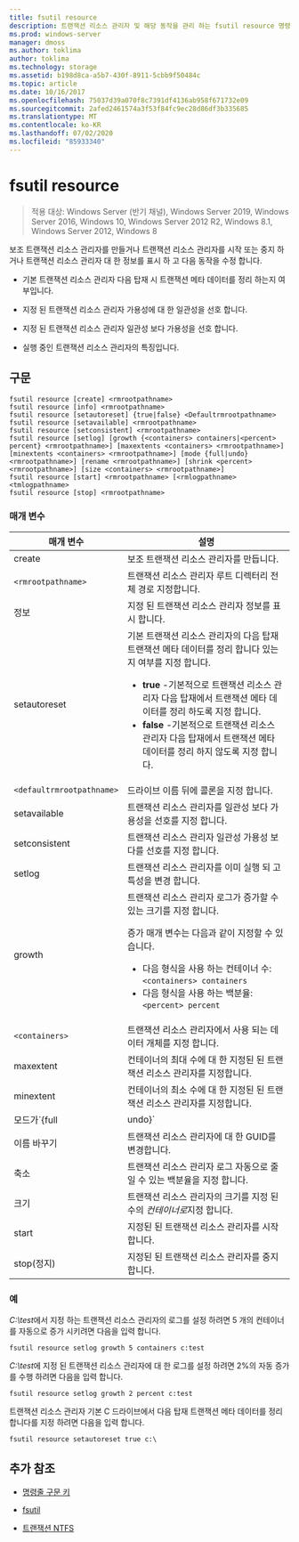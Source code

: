 ```yaml
---
title: fsutil resource
description: 트랜잭션 리소스 관리자 및 해당 동작을 관리 하는 fsutil resource 명령에 대 한 참조 문서입니다.
ms.prod: windows-server
manager: dmoss
ms.author: toklima
author: toklima
ms.technology: storage
ms.assetid: b198d8ca-a5b7-430f-8911-5cbb9f50484c
ms.topic: article
ms.date: 10/16/2017
ms.openlocfilehash: 75037d39a070f8c7391df4136ab958f671732e09
ms.sourcegitcommit: 2afed2461574a3f53f84fc9ec28d86df3b335685
ms.translationtype: MT
ms.contentlocale: ko-KR
ms.lasthandoff: 07/02/2020
ms.locfileid: "85933340"
---
```

# <a name="fsutil-resource"></a>fsutil resource

> 적용 대상: Windows Server (반기 채널), Windows Server 2019, Windows Server 2016, Windows 10, Windows Server 2012 R2, Windows 8.1, Windows Server 2012, Windows 8

보조 트랜잭션 리소스 관리자를 만들거나 트랜잭션 리소스 관리자를 시작 또는 중지 하거나 트랜잭션 리소스 관리자 대 한 정보를 표시 하 고 다음 동작을 수정 합니다.

- 기본 트랜잭션 리소스 관리자 다음 탑재 시 트랜잭션 메타 데이터를 정리 하는지 여부입니다.

- 지정 된 트랜잭션 리소스 관리자 가용성에 대 한 일관성을 선호 합니다.

- 지정 된 트랜잭션 리소스 관리자 일관성 보다 가용성을 선호 합니다.

- 실행 중인 트랜잭션 리소스 관리자의 특징입니다.

## <a name="syntax"></a>구문

```
fsutil resource [create] <rmrootpathname>
fsutil resource [info] <rmrootpathname>
fsutil resource [setautoreset] {true|false} <Defaultrmrootpathname>
fsutil resource [setavailable] <rmrootpathname>
fsutil resource [setconsistent] <rmrootpathname>
fsutil resource [setlog] [growth {<containers> containers|<percent> percent} <rmrootpathname>] [maxextents <containers> <rmrootpathname>] [minextents <containers> <rmrootpathname>] [mode {full|undo} <rmrootpathname>] [rename <rmrootpathname>] [shrink <percent> <rmrootpathname>] [size <containers> <rmrootpathname>]
fsutil resource [start] <rmrootpathname> [<rmlogpathname> <tmlogpathname>
fsutil resource [stop] <rmrootpathname>
```

### <a name="parameters"></a>매개 변수

| 매개 변수 | 설명 |
| --------- | ----------- |
| create | 보조 트랜잭션 리소스 관리자를 만듭니다. |
| `<rmrootpathname>` | 트랜잭션 리소스 관리자 루트 디렉터리 전체 경로 지정합니다. |
| 정보 | 지정 된 트랜잭션 리소스 관리자 정보를 표시 합니다. |
| setautoreset | 기본 트랜잭션 리소스 관리자의 다음 탑재 트랜잭션 메타 데이터를 정리 합니다 있는지 여부를 지정 합니다.<ul><li>**true** -기본적으로 트랜잭션 리소스 관리자 다음 탑재에서 트랜잭션 메타 데이터를 정리 하도록 지정 합니다.</li><li>**false** -기본적으로 트랜잭션 리소스 관리자 다음 탑재에서 트랜잭션 메타 데이터를 정리 하지 않도록 지정 합니다. |
| `<defaultrmrootpathname>` | 드라이브 이름 뒤에 콜론을 지정 합니다. |
| setavailable | 트랜잭션 리소스 관리자를 일관성 보다 가용성을 선호를 지정 합니다. |
| setconsistent | 트랜잭션 리소스 관리자 일관성 가용성 보다를 선호를 지정 합니다. |
| setlog | 트랜잭션 리소스 관리자를 이미 실행 되 고 특성을 변경 합니다. |
| growth | 트랜잭션 리소스 관리자 로그가 증가할 수 있는 크기를 지정 합니다.<p>증가 매개 변수는 다음과 같이 지정할 수 있습니다.<ul><li>다음 형식을 사용 하는 컨테이너 수:`<containers> containers`</li><li>다음 형식을 사용 하는 백분율:`<percent> percent`</li></ul> |
| `<containers>` | 트랜잭션 리소스 관리자에서 사용 되는 데이터 개체를 지정 합니다. |
| maxextent | 컨테이너의 최대 수에 대 한 지정된 된 트랜잭션 리소스 관리자를 지정합니다. |
| minextent | 컨테이너의 최소 수에 대 한 지정된 된 트랜잭션 리소스 관리자를 지정합니다. |
| 모드가`{full|undo}` | 모든 트랜잭션을 기록할지 ( **full**) 아니면 롤백 이벤트만 기록할지 (**실행 취소**) 지정 합니다. |
| 이름 바꾸기 | 트랜잭션 리소스 관리자에 대 한 GUID를 변경합니다. |
| 축소 | 트랜잭션 리소스 관리자 로그 자동으로 줄일 수 있는 백분율을 지정 합니다. |
| 크기 | 트랜잭션 리소스 관리자의 크기를 지정 된 수의 *컨테이너로*지정 합니다. |
| start | 지정된 된 트랜잭션 리소스 관리자를 시작합니다. |
| stop(정지) | 지정된 된 트랜잭션 리소스 관리자를 중지합니다. |

### <a name="examples"></a>예

*C:\test*에서 지정 하는 트랜잭션 리소스 관리자의 로그를 설정 하려면 5 개의 컨테이너를 자동으로 증가 시키려면 다음을 입력 합니다.

```
fsutil resource setlog growth 5 containers c:test
```

*C:\test*에 지정 된 트랜잭션 리소스 관리자에 대 한 로그를 설정 하려면 2%의 자동 증가를 수행 하려면 다음을 입력 합니다.

```
fsutil resource setlog growth 2 percent c:test
```

트랜잭션 리소스 관리자 기본 C 드라이브에서 다음 탑재 트랜잭션 메타 데이터를 정리 합니다를 지정 하려면 다음을 입력 합니다.

```
fsutil resource setautoreset true c:\
```

## <a name="additional-references"></a>추가 참조

- [명령줄 구문 키](command-line-syntax-key.md)

- [fsutil](fsutil.md)

- [트랜잭션 NTFS](https://docs.microsoft.com/previous-versions/windows/it-pro/windows-server-2008-R2-and-2008/cc730726(v=ws.10))

